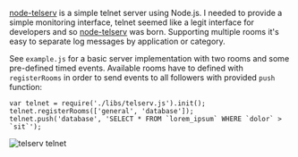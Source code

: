 [node-telserv](http://github.com/semu/node-telserv) is a simple telnet server using Node.js. I needed to provide a simple monitoring interface, telnet seemed like a legit interface for developers and so [node-telserv](http://github.com/semu/node-telserv) was born. Supporting multiple rooms it's easy to separate log messages by application or category.

See `example.js` for a basic server implementation with two rooms and some pre-defined timed events. Available rooms have to defined with `registerRooms` in order to send events to all followers with provided `push` function:

    var telnet = require('./libs/telserv.js').init();
    telnet.registerRooms(['general', 'database']);
    telnet.push('database', 'SELECT * FROM `lorem_ipsum` WHERE `dolor` > `sit`');

![telserv telnet](http://semu.mp/screenshots/telserv-client-20120205-193149.png)
